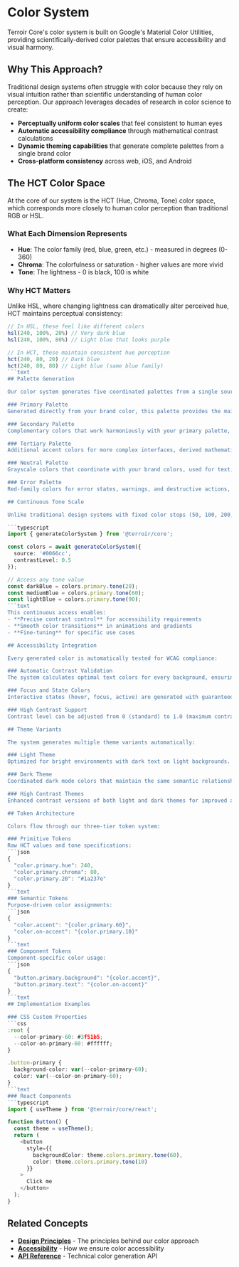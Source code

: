 # Color System

Terroir Core's color system is built on Google's Material Color Utilities, providing scientifically-derived color palettes that ensure accessibility and visual harmony.

## Why This Approach?

Traditional design systems often struggle with color because they rely on visual intuition rather than scientific understanding of human color perception. Our approach leverages decades of research in color science to create:

- **Perceptually uniform color scales** that feel consistent to human eyes
- **Automatic accessibility compliance** through mathematical contrast calculations
- **Dynamic theming capabilities** that generate complete palettes from a single brand color
- **Cross-platform consistency** across web, iOS, and Android

## The HCT Color Space

At the core of our system is the HCT (Hue, Chroma, Tone) color space, which corresponds more closely to human color perception than traditional RGB or HSL.

### What Each Dimension Represents

- **Hue**: The color family (red, blue, green, etc.) - measured in degrees (0-360)
- **Chroma**: The colorfulness or saturation - higher values are more vivid
- **Tone**: The lightness - 0 is black, 100 is white

### Why HCT Matters

Unlike HSL, where changing lightness can dramatically alter perceived hue, HCT maintains perceptual consistency:

````typescript
// In HSL, these feel like different colors
hsl(240, 100%, 20%) // Very dark blue
hsl(240, 100%, 80%) // Light blue that looks purple

// In HCT, these maintain consistent hue perception
hct(240, 80, 20) // Dark blue
hct(240, 80, 80) // Light blue (same blue family)
```text
## Palette Generation

Our color system generates five coordinated palettes from a single source color:

### Primary Palette
Generated directly from your brand color, this palette provides the main accent colors for your interface.

### Secondary Palette
Complementary colors that work harmoniously with your primary palette, ideal for secondary actions and accents.

### Tertiary Palette
Additional accent colors for more complex interfaces, derived mathematically to ensure harmony.

### Neutral Palette
Grayscale colors that coordinate with your brand colors, used for text, backgrounds, and surfaces.

### Error Palette
Red-family colors for error states, warnings, and destructive actions, optimized for accessibility.

## Continuous Tone Scale

Unlike traditional design systems with fixed color stops (50, 100, 200, etc.), Terroir Core provides access to any tone value from 0-100:

```typescript
import { generateColorSystem } from '@terroir/core';

const colors = await generateColorSystem({
  source: '#0066cc',
  contrastLevel: 0.5
});

// Access any tone value
const darkBlue = colors.primary.tone(20);
const mediumBlue = colors.primary.tone(60);
const lightBlue = colors.primary.tone(90);
```text
This continuous access enables:
- **Precise contrast control** for accessibility requirements
- **Smooth color transitions** in animations and gradients
- **Fine-tuning** for specific use cases

## Accessibility Integration

Every generated color is automatically tested for WCAG compliance:

### Automatic Contrast Validation
The system calculates optimal text colors for every background, ensuring AA or AAA compliance based on your contrast level setting.

### Focus and State Colors
Interactive states (hover, focus, active) are generated with guaranteed contrast ratios, eliminating guesswork.

### High Contrast Support
Contrast level can be adjusted from 0 (standard) to 1.0 (maximum contrast) to support users with visual impairments.

## Theme Variants

The system generates multiple theme variants automatically:

### Light Theme
Optimized for bright environments with dark text on light backgrounds.

### Dark Theme
Coordinated dark mode colors that maintain the same semantic relationships as the light theme.

### High Contrast Themes
Enhanced contrast versions of both light and dark themes for improved accessibility.

## Token Architecture

Colors flow through our three-tier token system:

### Primitive Tokens
Raw HCT values and tone specifications:
```json
{
  "color.primary.hue": 240,
  "color.primary.chroma": 80,
  "color.primary.20": "#1a237e"
}
```text
### Semantic Tokens
Purpose-driven color assignments:
```json
{
  "color.accent": "{color.primary.60}",
  "color.on-accent": "{color.primary.10}"
}
```text
### Component Tokens
Component-specific color usage:
```json
{
  "button.primary.background": "{color.accent}",
  "button.primary.text": "{color.on-accent}"
}
```text
## Implementation Examples

### CSS Custom Properties
```css
:root {
  --color-primary-60: #3f51b5;
  --color-on-primary-60: #ffffff;
}

.button-primary {
  background-color: var(--color-primary-60);
  color: var(--color-on-primary-60);
}
```text
### React Components
```typescript
import { useTheme } from '@terroir/core/react';

function Button() {
  const theme = useTheme();
  return (
    <button
      style={{
        backgroundColor: theme.colors.primary.tone(60),
        color: theme.colors.primary.tone(10)
      }}
    >
      Click me
    </button>
  );
}
````

## Related Concepts

- **[Design Principles](./design-principles.md)** - The principles behind our color approach
- **[Accessibility](./accessibility.md)** - How we ensure color accessibility
- **[API Reference](../reference/api/functions/generateColorSystem.md)** - Technical color generation API
